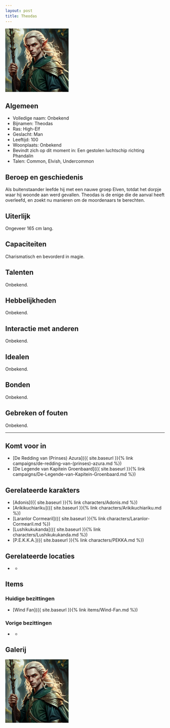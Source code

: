 ```yaml
---
layout: post
title: Theodas
---
```


<img src="../images/Theodas.jpg" alt="Theodas" width=200>

## Algemeen
* Volledige naam: Onbekend
* Bijnamen: Theodas
* Ras: High-Elf
* Geslacht: Man
* Leeftijd: 100
* Woonplaats: Onbekend
* Bevindt zich op dit moment in: Een gestolen luchtschip richting Phandalin
* Talen: Common, Elvish, Undercommon

## Beroep en geschiedenis
Als buitenstaander leefde hij met een nauwe groep Elven, totdat het dorpje waar hij woonde aan werd gevallen. Theodas is de enige die de aanval heeft overleefd, en zoekt nu manieren om de moordenaars te berechten.

## Uiterlijk
Ongeveer 165 cm lang.

## Capaciteiten
Charismatisch en bevorderd in magie.

## Talenten
Onbekend.

## Hebbelijkheden
Onbekend.

## Interactie met anderen
Onbekend.

## Idealen
Onbekend.

## Bonden
Onbekend.

## Gebreken of fouten
Onbekend.

---

## Komt voor in
* [De Redding van (Prinses) Azura]({{ site.baseurl }}{% link campaigns/de-redding-van-(prinses)-azura.md %})
* [De Legende van Kapitein Groenbaard]({{ site.baseurl }}{% link campaigns/De-Legende-van-Kapitein-Groenbaard.md %})

## Gerelateerde karakters
* [Adonis]({{ site.baseurl }}{% link characters/Adonis.md %})
* [Arikikuchiariku]({{ site.baseurl }}{% link characters/Arikikuchiariku.md %})
* [Laranlor Cormearil]({{ site.baseurl }}{% link characters/Laranlor-Cormearil.md %})
* [Lushikukukanda]({{ site.baseurl }}{% link characters/Lushikukukanda.md %})
* [P.E.K.K.A.]({{ site.baseurl }}{% link characters/PEKKA.md %})

## Gerelateerde locaties
* -

## Items

### Huidige bezittingen
* [Wind Fan]({{ site.baseurl }}{% link items/Wind-Fan.md %})

### Vorige bezittingen
* -

## Galerij
<img src="../images/Theodas.jpg" alt="Theodas" width=200> 